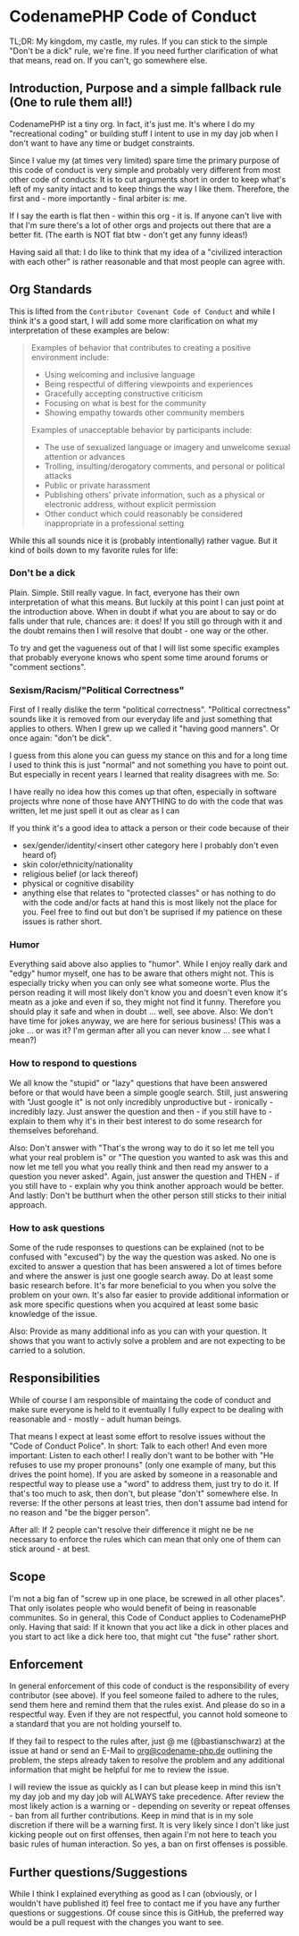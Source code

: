# CodenamePHP Code of Conduct

TL;DR: My kingdom, my castle, my rules. If you can stick to the simple 
"Don't be a dick" rule, we're fine. If you need further clarification
of what that means, read on. If you can't, go somewhere else.

## Introduction, Purpose and a simple fallback rule (One to rule them all!)

CodenamePHP ist a tiny org. In fact, it's just me. It's where I do my
"recreational coding" or building stuff I intent to use in my day job when
I don't want to have any time or budget constraints.

Since I value my (at times very limited) spare time the primary purpose
of this code of conduct is very simple and probably very different from
most other code of conducts: It is to cut arguments short in order to
keep what's left of my sanity intact and to keep things the way I like them.
Therefore, the first and - more importantly - final arbiter is: me.

If I say the earth is flat then - within this org - it is. If anyone can't
live with that I'm sure there's a lot of other orgs and projects out there
that are a better fit. (The earth is NOT flat btw - don't get any funny 
ideas!)

Having said all that: I do like to think that my idea of a "civilized 
interaction with each other" is rather reasonable and that most people can
agree with.

## Org Standards

This is lifted from the `Contributor Covenant Code of Conduct` and while I think
it's a good start, I will add some more clarification on what my interpretation
of these examples are below:

> Examples of behavior that contributes to creating a positive environment
> include:
> 
> * Using welcoming and inclusive language
> * Being respectful of differing viewpoints and experiences
> * Gracefully accepting constructive criticism
> * Focusing on what is best for the community
> * Showing empathy towards other community members
> 
> Examples of unacceptable behavior by participants include:
> 
> * The use of sexualized language or imagery and unwelcome sexual attention or
> advances
> * Trolling, insulting/derogatory comments, and personal or political attacks
> * Public or private harassment
> * Publishing others' private information, such as a physical or electronic
> address, without explicit permission
> * Other conduct which could reasonably be considered inappropriate in a
>  professional setting

While this all sounds nice it is (probably intentionally) rather vague. But
it kind of boils down to my favorite rules for life:

### Don't be a dick

Plain. Simple. Still really vague. In fact, everyone has their own interpretation
of what this means. But luckily at this point I can just point at the introduction 
above. When in doubt if what you are about to say or do falls under that rule,
chances are: it does! If you still go through with it and the doubt remains then
I will resolve that doubt - one way or the other.

To try and get the vagueness out of that I will list some specific examples that
probably everyone knows who spent some time around forums or "comment sections".

### Sexism/Racism/"Political Correctness"
First of I really dislike the term "political correctness". "Political correctness" 
sounds like it is removed from our everyday life and just something that applies to others.
When I grew up we called it "having good manners". Or once again: "don't be dick". 

I guess from this alone you can guess my stance on this and for a long time I used to think
this is just "normal" and not something you have to point out. But especially in recent
years I learned that reality disagrees with me. So:

I have really no idea how this comes up that often, especially in software projects
whre none of those have ANYTHING to do with the code that was written, let me just
spell it out as clear as I can

If you think it's a good idea to attack a person or their code because of their
* sex/gender/identity/<insert other category here I probably don't even heard of)
* skin color/ethnicity/nationality
* religious belief (or lack thereof)
* physical or cognitive disability
* anything else that relates to "protected classes" or has nothing to do with the code and/or
facts at hand
this is most likely not the place for you. Feel free to find out but don't be suprised if my
patience on these issues is rather short.

### Humor

Everything said above also applies to "humor". While I enjoy really dark and "edgy" humor
myself, one has to be aware that others might not. This is especially tricky when you 
can only see what someone worte. Plus the person reading it will most likely don't know
you and doesn't even know it's meatn as a joke and even if so, they might not find it
funny. Therefore you should play it safe and when in doubt ... well, see above. Also:
We don't have time for jokes anyway, we are here for serious business! (This was a joke ...
or was it? I'm german after all you can never know ... see what I mean?)

### How to respond to questions

We all know the "stupid" or "lazy" questions that have been answered before or that
would have been a simple google search. Still, just answering with "Just google it"
is not only incredibly unproductive but - ironically - incredibly lazy. Just answer
the question and then - if you still have to - explain to them why it's in their best
interest to do some research for themselves beforehand.

Also: Don't answer with "That's the wrong way to do it so let me tell you what your real
problem is" or "The question you wanted to ask was this and now let me tell you what you
really think and then read my answer to a question you never asked". Again, just answer
the question and THEN - if you still have to - explain why you think another approach
would be better. And lastly: Don't be butthurt when the other person still sticks to
their initial approach.

### How to ask questions

Some of the rude responses to questions can be explained (not to be confused with "excused")
by the way the question was asked. No one is excited to answer a question that has been 
answered a lot of times before and where the answer is just one google search away. Do
at least some basic research before. It's far more beneficial to you when you solve the
problem on your own. It's also far easier to provide additional information or ask more
specific questions when you acquired at least some basic knowledge of the issue.

Also: Provide as many additional info as you can with your question. It shows that you want
to activly solve a problem and are not expecting to be carried to a solution.

## Responsibilities

While of course I am responsible of maintaing the code of conduct and make sure everyone is held
to it eventually I fully expect to be dealing with reasonable and - mostly - adult human beings.

That means I expect at least some effort to resolve issues without the "Code of Conduct Police".
In short: Talk to each other! And even more important: Listen to each other! I really don't want
to be bother with "He refuses to use my proper pronouns" (only one example of many, but this 
drives the point home). If you are asked by someone in a reasonable and respectful way to please
use a "word" to address them, just try to do it. If that's too much to ask, then don't, but please
"don't" somewhere else. In reverse: If the other persons at least tries, then don't assume bad intend
for no reason and "be the bigger person".

After all: If 2 people can't resolve their difference it might ne be ne necessary to enforce the rules
which can mean that only one of them can stick around - at best.

## Scope

I'm not a big fan of "screw up in one place, be screwed in all other places". That only isolates people
who would benefit of being in reasonable communites. So in general, this Code of Conduct applies
to CodenamePHP only. Having that said: If it known that you act like a dick in other places and you 
start to act like a dick here too, that might cut "the fuse" rather short.

## Enforcement

In general enforcement of this code of conduct is the responsibility of every contributor (see above).
If you feel someone failed to adhere to the rules, send them here and remind them that the rules exist.
And please do so in a respectful way. Even if they are not respectful, you cannot hold someone to a 
standard that you are not holding yourself to.

If they fail to respect to the rules after, just @ me (@bastianschwarz) at the issue at hand or send 
an E-Mail to org@codename-php.de outlining the problem, the steps already taken to resolve the problem
and any additional information that might be helpful for me to review the issue.

I will review the issue as quickly as I can but please keep in mind this isn't my day job and my
day job will ALWAYS take precedence. After review the most likely action is a warning or - depending
on severity or repeat offenses - ban from all further contributions. Keep in mind that is in my sole
discretion if there will be a warning first. It is very likely since I don't like just kicking people
out on first offenses, then again I'm not here to teach you basic rules of human interaction. So yes,
a ban on first offenses is possible.

## Further questions/Suggestions

While I think I explained everything as good as I can (obviously, or I wouldn't have published it)
feel free to contact me if you have any further questions or suggestions. Of couse since this is
GitHub, the preferred way would be a pull request with the changes you want to see.
